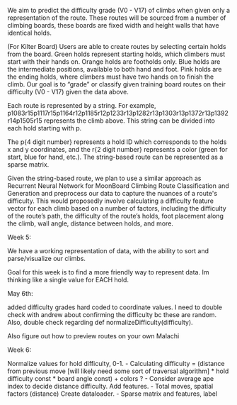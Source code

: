 We aim to predict the difficulty grade (V0 - V17) of climbs when given only a representation of the route. These routes will be sourced from a number of climbing boards, these boards are fixed width and height walls that have identical holds.

(For Kilter Board)
Users are able to create routes by selecting certain holds from the board. Green holds represent starting holds, which climbers must start with their hands on. Orange holds are footholds only. Blue holds are the intermediate positions, available to both hand and foot. Pink holds are the ending holds, where climbers must have two hands on to finish the climb. Our goal is to “grade” or classify given training board routes on their difficulty (V0 - V17) given the data above.

Each route is represented by a string. For example, p1083r15p1117r15p1164r12p1185r12p1233r13p1282r13p1303r13p1372r13p1392r14p1505r15 represents the climb above. This string can be divided into each hold starting with p.

The p{4 digit number} represents a hold ID which corresponds to the holds x and y coordinates, and the r{2 digit number} represents a color (green for start, blue for hand, etc.). The string-based route can be represented as a sparse matrix.

Given the string-based route, we plan to use a similar approach as Recurrent Neural Network for MoonBoard Climbing Route Classification and Generation and preprocess our data to capture the nuances of a route's difficulty. This would proposedly involve calculating a difficulty feature vector for each climb based on a number of factors, including the difficulty of the route’s path, the difficulty of the route’s holds, foot placement along the climb, wall angle, distance between holds, and more. 

Week 5:

We have a working representation of data, with the ability to sort and parse/visualize our climbs. 

Goal for this week is to find a more friendly way to represent data. Im thinking like a single value for EACH hold.

May 6th:

added difficulty grades hard coded to coordinate values. I need to double check with andrew about confirming the difficulty bc these are random. Also, double check regarding def normalizeDifficulty(difficulty).

Also figure out how to preview routes on your own Malachi 

Week 6:

Normalize values for hold difficulty, 0-1.
    - Calculating difficulty = (distance from previous move [will likely need some sort of traversal algorithm] * hold difficulty const * board angle const) + colors ?
    - Consider average ape index to decide distance difficulty.
Add features.
    - Total moves, spatial factors (distance)
Create dataloader.
    - Sparse matrix and features, label